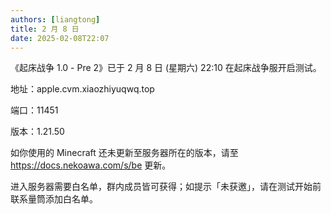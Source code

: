 ```yaml
---
authors: [liangtong]
title: 2 月 8 日
date: 2025-02-08T22:07
---
```


《起床战争 1.0 - Pre 2》已于 2 月 8 日 (星期六) 22:10 在起床战争服开启测试。

地址：apple.cvm.xiaozhiyuqwq.top

端口：11451

版本：1.21.50

如你使用的 Minecraft 还未更新至服务器所在的版本，请至 https://docs.nekoawa.com/s/be 更新。

进入服务器需要白名单，群内成员皆可获得；如提示「未获邀」，请在测试开始前联系量筒添加白名单。
